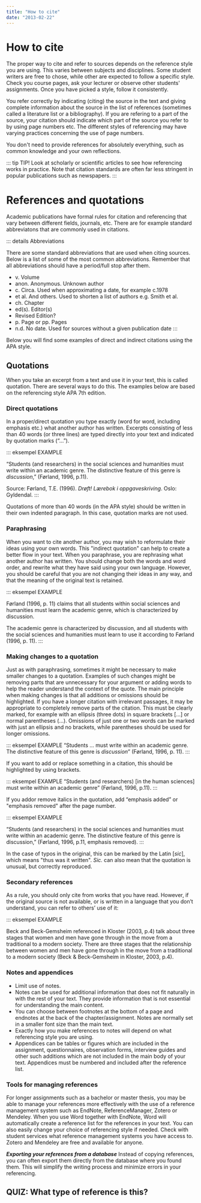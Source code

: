 ```yaml
---
title: "How to cite"
date: "2013-02-22"
---
```


# How to cite

The proper way to cite and refer to sources depends on the reference style you are using. This varies between subjects and disciplines. Some student writers are free to chose, while other are expected to follow a specific style. Check you course pages, ask your lecturer or observe other students' assignments. Once you have picked a style, follow it consistently. 

You refer correctly by indicating (citing) the source in the text and giving complete information about the source in the list of references (sometimes called a literature list or a bibliography). If you are refering to a part of the source, your citation should indicate which part of the source you refer to by using page numbers etc. The different styles of referencing may have varying practices concerning the use of page numbers. 

You don't need to provide references for absolutely everything, such as common knowledge and your own reflections. 

::: tip TIP! 
Look at scholarly or scientific articles to see how referencing works in practice. Note that citation standards are often far less stringent in popular publications such as newspapers.
:::

# References and quotations

Academic publications have formal rules for citation and referencing that vary between different fields, journals, etc. There are for example standard abbreviatons that are commonly used in citations. 

::: details Abbreviations 

There are some standard abbreviations that are used when citing sources. Below is a list of some of the most common abbreviations. Remember that all abbreviations should have a period/full stop after them.
- v. Volume 
- anon. Anonymous. Unknown author
- c. Circa. Used when approximating a date, for example c.1978
- et al. And others. Used to shorten a list of authors e.g. Smith et al.
- ch. Chapter 
- ed(s). Editor(s)
- Revised Edition?
- p. Page or pp. Pages
- n.d. No date. Used for sources without a given publication date
::: 

Below you will find some examples of direct and indirect citations using the APA style.

## Quotations 

When you take an excerpt from a text and use it in your text, this is called quotation. There are several ways to do this. The examples below are based on the referencing style APA 7th edition.


### Direct quotations 
In a proper/direct quotation you type exactly (word for word, including emphasis etc.) what another author has written. Excerpts consisting of less than 40 words (or three lines) are typed directly into your text and indicated by quotation marks (“...”).

::: eksempel EXAMPLE 

“Students (and researchers) in the social sciences and humanities must write within an academic genre. The distinctive feature of this genre is _discussion_,” (Førland, 1996, p.11).

Source: Førland, T.E. (1996). _Drøft! Lærebok i oppgaveskriving_. Oslo: Gyldendal.
::: 

Quotations of more than 40 words (in the APA style) should be written in their own indented paragraph. In this case, quotation marks are not used.

### Paraphrasing 

When you want to cite another author, you may wish to reformulate their ideas using your own words. This "indirect quotation" can help to create a better flow in your text. When you paraphrase, you are rephrasing what another author has written. You should change both the words and word order, and rewrite what they have said using your own language. However, you should be careful that you are not changing their ideas in any way, and that the meaning of the original text is retained. 

::: eksempel EXAMPLE 

Førland (1996, p. 11) claims that all students within social sciences and humanities must learn the academic genre, which is characterized by discussion. 

The academic genre is characterized by discussion, and all students with the social sciences and humanities must learn to use it according to Førland (1996, p. 11).
::: 

### Making changes to a quotation 

Just as with paraphrasing, sometimes it might be necessary to make smaller changes to a quotation. Examples of such changes might be removing parts that are unnecessary for your argument or adding words to help the reader understand the context of the quote. The main principle when making changes is that all additions or omissions should be highlighted. If you have a longer citation with irrelevant passages, it may be appropriate to completely remove parts of the citation. This must be clearly marked, for example with an ellipsis (three dots) in square brackets […] or normal parentheses (…). Omissions of just one or two words can be marked with just an ellipsis and no brackets, while parentheses should be used for longer omissions.  

::: eksempel EXAMPLE
“Students ... must write within an academic genre. The distinctive feature of this genre is _discussion_” (Førland, 1996, p. 11).
::: 

If you want to add or replace something in a citation, this should be highlighted by using brackets.

::: eksempel EXAMPLE
“Students (and researchers) [in the human sciences] must write within an academic genre” (Førland, 1996, p.11). 
::: 

If you addor remove italics in the quotation, add “emphasis added” or "emphasis removed" after the page number. 

::: eksempel EXAMPLE 

“Students (and researchers) in the social sciences and humanities must write within an academic genre. The distinctive feature of this genre is discussion,” (Førland, 1996, p.11, emphasis removed).
::: 

In the case of typos in the original, this can be marked by the Latin \[_sic_\], which means "thus was it written". _Sic._ can also mean that the quotation is unusual, but correctly reproduced.


### Secondary references
As a rule, you should only cite from works that you have read. However, if the original source is not available, or is written in a language that you don’t understand, you can refer to others’ use of it:

::: eksempel EXAMPLE

Beck and Beck-Gemsheim referenced in Kloster (2003, p.4) talk about three stages that women and men have gone through in the move from a traditional to a modern society.
There are three stages that the relationship between women and men have gone through in the move from a traditional to a modern society (Beck & Beck-Gemsheim in Kloster, 2003, p.4).

### Notes and appendices
- Limit use of notes.
- Notes can be used for additional information that does not fit naturally in with the rest of your text. They provide information that is not essential for understanding the main content.
- You can choose between footnotes at the bottom of a page and endnotes at the back of the chapter/assignment. Notes are normally set in a smaller font size than the main text.
- Exactly how you make references to notes will depend on what referencing style you are using. 
- Appendices can be tables or figures which are included in the assignment, questionnaires, observation forms, interview guides and other such additions which are not included in the main body of your text. Appendices must be numbered and included after the reference list.

### Tools for managing references
For longer assignments such as a bachelor or master thesis, you may be able to manage your references more effectively with the use of a reference management system such as EndNote, ReferenceManager, Zotero or Mendeley. When you use Word together with EndNote, Word will automatically create a reference list for the references in your text. You can also easily change your choice of referencing style if needed. Check with student services what reference management systems you have access to. Zotero and Mendeley are free and available for anyone.

***Exporting your references from a database***
Instead of copying references, you can often export them directly from the database where you found them. This will simplify the writing process and minimize errors in your referencing. 


## QUIZ: What type of reference is this?

<QuizEn v-bind:quizNum=2 />


